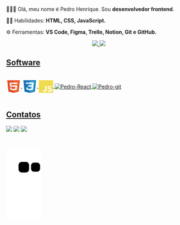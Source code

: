 

<p align="left"> 
 👨‍🚀🤟 Olá, meu nome é Pedro Henrique. Sou <strong>desenvolvedor frontend</strong>.
</p>

<p align="left">
 👨‍💻 Habilidades: <strong>HTML, CSS, JavaScript.</strong>
</p>

<p align="left">
⚙️ Ferramentas: <strong>VS Code, Figma, Trello, Notion, Git e GitHub.</strong>
</p>

<div align="center">
  <a href="https://github.com/devlpedro">
  <img height="180em" src="https://github-readme-stats.vercel.app/api?username=devlpedro&show_icons=true&theme=tokyonight&include_all_commits=true&count_private=true"/>
  <img height="180em" src="https://github-readme-stats.vercel.app/api/top-langs/?username=devlpedro&layout=compact&langs_count=7&theme=tokyonight"/>
</div>
  
## Software
<div style="display: inline_block"><br>
  <img align="center" alt="Pedro-HTML" height="35" width="40" src="https://raw.githubusercontent.com/devicons/devicon/master/icons/html5/html5-original.svg">
  <img align="center" alt="Pedro-CSS" height="35" width="40" src="https://raw.githubusercontent.com/devicons/devicon/master/icons/css3/css3-original.svg">
  <img align="center" alt="Pedro-Js" height="35" width="40" src="https://raw.githubusercontent.com/devicons/devicon/master/icons/javascript/javascript-plain.svg">
  <img align="center" alt="Pedro-React" height="35" width="40" src="https://cdn.jsdelivr.net/gh/devicons/devicon/icons/github/github-original.svg"" />
  <img align="center" alt="Pedro-git" height="35" width="40" src="https://cdn.jsdelivr.net/gh/devicons/devicon/icons/git/git-original.svg" alt="git" width="40" height="40"/>
  </div>
</br>

## Contatos
<p align="left">
  <a href="mailto: pedrohenriqueda.soliveira@gmail.com">
  <img src="https://img.shields.io/badge/-Gmail-FF0000?style=flat-square&labelColor=FF0000&logo=gmail&logoColor=white&link=LINK-DO-SEU-EMAIL" /></a>

  <a href="https://www.linkedin.com/in/lpedrogg/" alt="Linkedin">
  <img src="https://img.shields.io/badge/-Linkedin-0e76a8?style=flat-square&logo=Linkedin&logoColor=white&link=https://www.linkedin.com/in/lpedrogg/" /></a>

  <a href="https://www.instagram.com/lpedrogg/" alt="Instagram">
  <img src="https://img.shields.io/badge/-Instagram-DF0174?style=flat-square&labelColor=DF0174&logo=instagram&logoColor=white&link=LINK-DO-SEU-INSTAGRAM"/></a>
</p>  
<br/>

 ![Snake animation](https://github.com/rafaballerini/rafaballerini/blob/output/github-contribution-grid-snake.svg)
 
